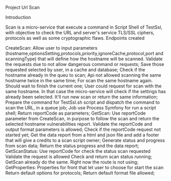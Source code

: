Project Url Scan


Introduction

Scan is a micro-service that execute a command in Script Shell of TestSsl, with objective to check the URL and server's service TLS/SSL ciphers, protocols as well as some cryptographic flaws.
Endpoints created

CreateScan: Allow user to input parameters (hostname,optionsSetting,protocols,priority,ignoreCache,protocol,port and scanningType) that will define how the hostname will be scanned.
Validate the requests due to not allow dangerous command or requests;
Save those requested selected by user, in a cache and database;
Check if the hostname already in the queu to scan;
Api not allowed scanning the same hostname twice in the same time;
For scan the same hostname again. Should wait to finish the current one;
User could request for scan with the same hostname. In that case the micro-service will check if the settings has already been selected. It'll run new scan or return the same information;
Prepare the command for TestSsl.sh script and dispatch the command to scan the URL, in a queue job;
Job use Process Symfony for run a script shell;
Return reportCode as parameters;
GetScan: Use reportCode parameter from CreateScan, in purpose to follow the scan and return the selected hostname vulnerabilities report.
Validate the reportCode and output format parameters is allowed;
Check if the reportCode request not started yet;
Get the data report from a html and json file and add a footer that will give a credits to a scan script owner;
Generate status and progress from scan data;
Return the status progress and the data report;
GetScanStatus: Use reportCode for check the status scan requested
Validate the request is allowed
Check and return scan status running;
GetScan already do the same. Right now the route is not using;
GetProperties: Properties for front that let user to choose for start the scan
Return default options for protocols;
Return default format file allowed;
